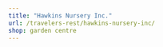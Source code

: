 ```yaml
---
title: "Hawkins Nursery Inc."
url: /travelers-rest/hawkins-nursery-inc/
shop: garden centre
---
```


